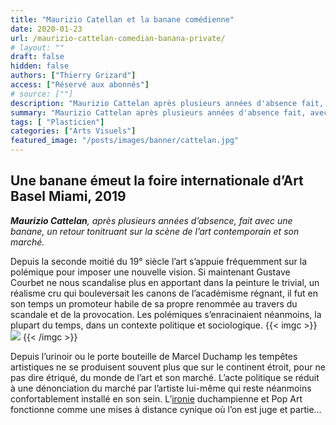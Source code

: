 ```yaml
---
title: "Maurizio Catellan et la banane comédienne"
date: 2020-01-23
url: /maurizio-cattelan-comedian-banana-private/
# layout: ""
draft: false
hidden: false
authors: ["Thierry Grizard"]
access: ["Réservé aux abonnés"]
# source: [""]
description: "Maurizio Cattelan après plusieurs années d'absence fait, avec une banane, un retour tonitruant sur la scène de l'art contemporain et son marché"
summary: "Maurizio Cattelan après plusieurs années d'absence fait, avec une banane, un retour tonitruant sur la scène de l'art contemporain et son marché"
tags: [ "Plasticien"]
categories: ["Arts Visuels"]
featured_image: "/posts/images/banner/cattelan.jpg"
---
```

## Une banane émeut la foire internationale d’Art Basel Miami, 2019

***Maurizio Cattelan**, après plusieurs années d’absence, fait avec une banane, un retour tonitruant sur la scène de l’art contemporain et son marché.*

Depuis la seconde moitié du 19° siècle l’art s’appuie fréquemment sur la polémique pour imposer une nouvelle vision. Si maintenant Gustave Courbet ne nous scandalise plus en apportant dans la peinture le trivial, un réalisme cru qui bouleversait les canons de l’académisme régnant, il fut en son temps un promoteur habile de sa propre renommée au travers du scandale et de la provocation. Les polémiques s’enracinaient néanmoins, la plupart du temps, dans un contexte politique et sociologique.
{{< imgc >}}
![](/posts/images/cattelan/maurizio-cattelan_contemporary-art.004-1.jpg)
{{< /imgc >}}

Depuis l’urinoir ou le porte bouteille de Marcel Duchamp les tempêtes artistiques ne se produisent souvent plus que sur le continent étroit, pour ne pas dire étriqué, du monde de l’art et son marché. L’acte politique se réduit à une dénonciation du marché par l’artiste lui-même qui reste néanmoins confortablement installé en son sein. L’[ironie](/art-et-ironie/) duchampienne et Pop Art fonctionne comme une mises à distance cynique où l’on est juge et partie...